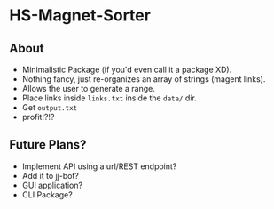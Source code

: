 # HS-Magnet-Sorter

## About
- Minimalistic Package (if you'd even call it a package XD).
- Nothing fancy, just re-organizes an array of strings (magent links).
- Allows the user to generate a range.
- Place links inside `links.txt` inside the `data/` dir.
- Get `output.txt`
- profit!?!?

## Future Plans?
- Implement API using a url/REST endpoint?
- Add it to jj-bot?
- GUI application?
- CLI Package?
